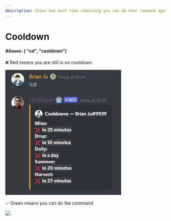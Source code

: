 ```yaml
---
description: Shows how much time remaining you can do that command again
---
```


# Cooldown

#### Aliases: \[ "cd", "cooldown"]

❌ Red means you are still is on cooldown

![](<../../.gitbook/assets/image (22) (1).png>)

✅ Green means you can do the command

![](https://cdn.discordapp.com/attachments/872025962001350756/884695707204849674/unknown.png)
